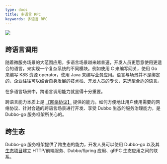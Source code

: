 ```yaml
---
type: docs
title: 多语言 RPC
keywords: 多语言 RPC
---
```



![](https://dubbogo.github.io/img/dubbogo-3.0-invocation.png)

## 跨语言调用

随着微服务场景的大范围应用，多语言场景越来越普遍，开发人员更愿意使用更适合的语言，来实现一个复杂系统的不同模块。例如使用 C 来编写网关，使用 Go 来编写 K8S 资源 operator，使用 Java 来编写业务应用。语言与场景并不是绑定的，企业往往可以结合自身发展的技术栈、开发人员的专长，来选型合适的语言。

在多语言场景中，跨语言调用能力就显得十分重要。

跨语言能力本质上是 [【网络协议】](./protocol.htlm) 提供的能力。如何方便地让用户使用需要的网络协议、针对合适的跨语言场景进行开发、享受 Dubbo 生态的服务治理能力，是 Dubbo-go 服务框架所关心的。

## 跨生态

Dubbo-go 服务框架提供了跨生态的能力，开发人员可以使用 Dubbo-go 以及其[生态项目](../../ecology/ecology/)建立 HTTP/前端服务、Dubbo/Spring 应用、gRPC 生态应用之间的联系。
